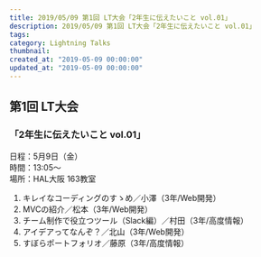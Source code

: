 ```yaml
---
title: 2019/05/09 第1回 LT大会「2年生に伝えたいこと vol.01」  
description: 2019/05/09 第1回 LT大会「2年生に伝えたいこと vol.01」  
tags: 
category: Lightning Talks
thumbnail:
created_at: "2019-05-09 00:00:00"
updated_at: "2019-05-09 00:00:00"
---
```


## 第1回 LT大会  

### 「2年生に伝えたいこと vol.01」  

日程：5月9日（金）  
時間：13:05～  
場所：HAL大阪 163教室  

1. キレイなコーディングのすゝめ／小澤（3年/Web開発）
2. MVCの紹介／松本（3年/Web開発）
3. チーム制作で役立つツール（Slack編）／村田（3年/高度情報）
4. アイデアってなんぞ？／北山（3年/Web開発）
5. すぼらポートフォリオ／藤原（3年/高度情報）
